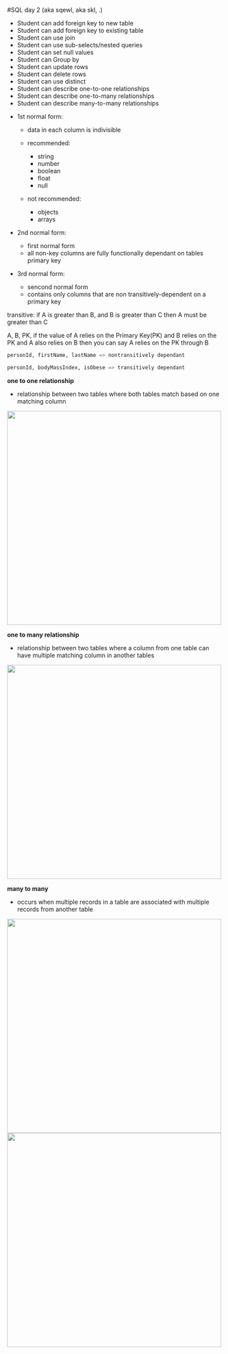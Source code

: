#SQL day 2 (aka sqewl, aka skl, .)

- Student can add foreign key to new table
- Student can add foreign key to existing table
- Student can use join
- Student can use sub-selects/nested queries
- Student can set null values
- Student can Group by
- Student can update rows
- Student can delete rows
- Student can use distinct
- Student can describe one-to-one relationships
- Student can describe one-to-many relationships
- Student can describe many-to-many relationships

* 1st normal form:
    - data in each column is indivisible

    - recommended:

        - string 
        - number 
        - boolean
        - float 
        - null

    - not recommended:

        - objects
        - arrays

* 2nd normal form:
    - first normal form
    - all non-key columns are fully functionally dependant on tables primary key

* 3rd normal form:
    - sencond normal form
    - contains only columns that are non transitively-dependent on a primary key

transitive: if A is greater than B, and B is greater than C then A must be greater than C 

A, B, PK, if the value of A relies on the Primary Key(PK) and B relies on the PK and A also relies on B then you
can say A relies on the PK through B 

```sql
personId, firstName, lastName => nontransitively dependant

personId, bodyMassIndex, isObese => transitively dependant
```

**one to one relationship**

- relationship between two tables where both tables match based on one matching column

<img width='500px' src='https://upload.wikimedia.org/wikipedia/commons/thumb/f/f7/CPT-Databases-OnetoOne.svg/500px-CPT-Databases-OnetoOne.svg.png'>

**one to many relationship**

- relationship between two tables where a column from one table can have multiple matching column in another tables

<img width='500px' src="https://upload.wikimedia.org/wikipedia/commons/thumb/d/d7/CPT-Databases-OnetoMany2.svg/500px-CPT-Databases-OnetoMany2.svg.png">

**many to many**

- occurs when multiple records in a table are associated with multiple records from another table 

<img width='500px' src="https://upload.wikimedia.org/wikipedia/commons/thumb/c/c4/CPT-Databases-ManytoMany.svg/500px-CPT-Databases-ManytoMany.svg.png">


<img width='500px' src="https://upload.wikimedia.org/wikipedia/commons/0/02/Databases-ManyToManyWJunction.jpg">
